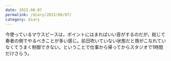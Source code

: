```yaml
---
date: 2015-08-07
permalink: /diary/2015/08/07/
category: diary
---
```


今使っているマウスピースは，ポイントにはまればいい音がするのだが，総じて奏者の側でやるべきことが多い感じ。前日吹いていない状態だと唇がこなれていなくてうまく制御できない。ということで仕事から帰ってからスタジオで1時間だけさらう。